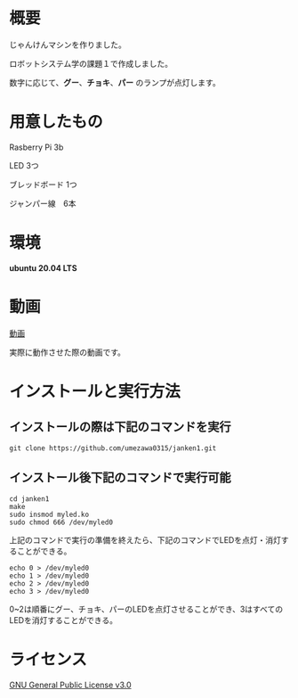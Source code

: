 # 概要
じゃんけんマシンを作りました。

ロボットシステム学の課題１で作成しました。

数字に応じて、__グー__、__チョキ__、__パー__ のランプが点灯します。

# 用意したもの
Rasberry Pi 3b

LED 3つ

ブレッドボード 1つ

ジャンパー線　6本

# 環境
__ubuntu 20.04 LTS__

# 動画
[動画](https://youtu.be/dRgufOXc1_w)

実際に動作させた際の動画です。

# インストールと実行方法
## インストールの際は下記のコマンドを実行
```
git clone https://github.com/umezawa0315/janken1.git
```
## インストール後下記のコマンドで実行可能
```
cd janken1
make
sudo insmod myled.ko
sudo chmod 666 /dev/myled0
```
上記のコマンドで実行の準備を終えたら、下記のコマンドでLEDを点灯・消灯することができる。
```
echo 0 > /dev/myled0   
echo 1 > /dev/myled0 
echo 2 > /dev/myled0 
echo 3 > /dev/myled0 
```
0~2は順番にグー、チョキ、パーのLEDを点灯させることができ、3はすべてのLEDを消灯することができる。

# ライセンス
[GNU General Public License v3.0](https://github.com/umezawa0315/janken1/blob/master/LICENSE)
